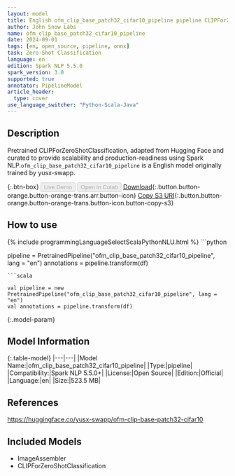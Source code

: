 ```yaml
---
layout: model
title: English ofm_clip_base_patch32_cifar10_pipeline pipeline CLIPForZeroShotClassification from yusx-swapp
author: John Snow Labs
name: ofm_clip_base_patch32_cifar10_pipeline
date: 2024-09-01
tags: [en, open_source, pipeline, onnx]
task: Zero-Shot Classification
language: en
edition: Spark NLP 5.5.0
spark_version: 3.0
supported: true
annotator: PipelineModel
article_header:
  type: cover
use_language_switcher: "Python-Scala-Java"
---
```


## Description

Pretrained CLIPForZeroShotClassification, adapted from Hugging Face and curated to provide scalability and production-readiness using Spark NLP.`ofm_clip_base_patch32_cifar10_pipeline` is a English model originally trained by yusx-swapp.

{:.btn-box}
<button class="button button-orange" disabled>Live Demo</button>
<button class="button button-orange" disabled>Open in Colab</button>
[Download](https://s3.amazonaws.com/auxdata.johnsnowlabs.com/public/models/ofm_clip_base_patch32_cifar10_pipeline_en_5.5.0_3.0_1725225725686.zip){:.button.button-orange.button-orange-trans.arr.button-icon}
[Copy S3 URI](s3://auxdata.johnsnowlabs.com/public/models/ofm_clip_base_patch32_cifar10_pipeline_en_5.5.0_3.0_1725225725686.zip){:.button.button-orange.button-orange-trans.button-icon.button-copy-s3}

## How to use



<div class="tabs-box" markdown="1">
{% include programmingLanguageSelectScalaPythonNLU.html %}
```python

pipeline = PretrainedPipeline("ofm_clip_base_patch32_cifar10_pipeline", lang = "en")
annotations =  pipeline.transform(df)   

```
```scala

val pipeline = new PretrainedPipeline("ofm_clip_base_patch32_cifar10_pipeline", lang = "en")
val annotations = pipeline.transform(df)

```
</div>

{:.model-param}
## Model Information

{:.table-model}
|---|---|
|Model Name:|ofm_clip_base_patch32_cifar10_pipeline|
|Type:|pipeline|
|Compatibility:|Spark NLP 5.5.0+|
|License:|Open Source|
|Edition:|Official|
|Language:|en|
|Size:|523.5 MB|

## References

https://huggingface.co/yusx-swapp/ofm-clip-base-patch32-cifar10

## Included Models

- ImageAssembler
- CLIPForZeroShotClassification